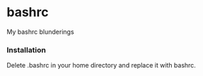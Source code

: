 bashrc
======

My bashrc blunderings

### Installation
Delete .bashrc in your home directory and replace it with bashrc.
